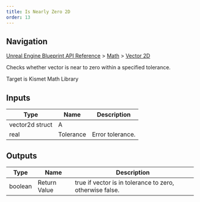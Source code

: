 ```yaml
---
title: Is Nearly Zero 2D
order: 13
---
```

## Navigation

[Unreal Engine Blueprint API Reference](https://dev.epicgames.com/documentation/en-us/unreal-engine/BlueprintAPI) > [Math](https://dev.epicgames.com/documentation/en-us/unreal-engine/BlueprintAPI/Math) > [Vector 2D](https://dev.epicgames.com/documentation/en-us/unreal-engine/BlueprintAPI/Math/Vector2D)

Checks whether vector is near to zero within a specified tolerance.

Target is Kismet Math Library

## Inputs

| Type | Name | Description |
| --- | --- | --- |
| vector2d struct | A |  |
| real | Tolerance | Error tolerance. |

## Outputs

| Type | Name | Description |
| --- | --- | --- |
| boolean | Return Value | true if vector is in tolerance to zero, otherwise false. |
